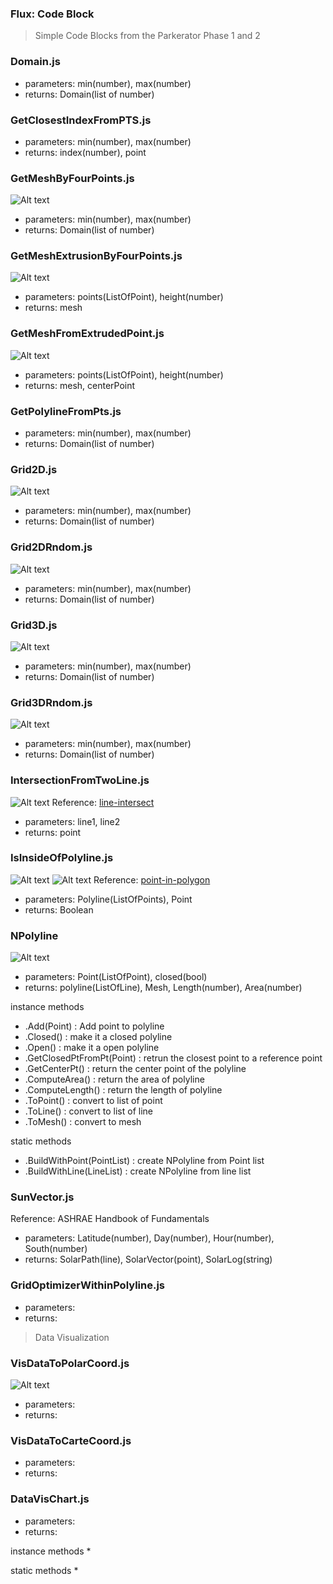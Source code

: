 ### Flux: Code Block
> Simple Code Blocks from the Parkerator Phase 1 and 2

### Domain.js
- parameters: min(number), max(number)
- returns: Domain(list of number)

### GetClosestIndexFromPTS.js
- parameters: min(number), max(number)
- returns: index(number), point

### GetMeshByFourPoints.js	
![Alt text](/img/GetMeshByFourPoints.png?raw=true "GetMeshByFourPoints")
- parameters: min(number), max(number)
- returns: Domain(list of number)

### GetMeshExtrusionByFourPoints.js	
![Alt text](/img/GetMeshExtrusionByFourPoints.png?raw=true "GetMeshExtrusionByFourPoints")
- parameters: points(ListOfPoint), height(number)
- returns: mesh

### GetMeshFromExtrudedPoint.js	
![Alt text](/img/GetMeshExtrusionToPoint.png?raw=true "GetMeshExtrusionToPoint")
- parameters: points(ListOfPoint), height(number)
- returns: mesh, centerPoint

### GetPolylineFromPts.js
- parameters: min(number), max(number)
- returns: Domain(list of number)

### Grid2D.js
![Alt text](/img/Grid2D.png?raw=true "Grid2D")
- parameters: min(number), max(number)
- returns: Domain(list of number)

### Grid2DRndom.js
![Alt text](/img/Grid2DRndom.png?raw=true "Grid2DRndom")
- parameters: min(number), max(number)
- returns: Domain(list of number)

### Grid3D.js
![Alt text](/img/Grid3D.png?raw=true "Grid3D")
- parameters: min(number), max(number)
- returns: Domain(list of number)

### Grid3DRndom.js
![Alt text](/img/Grid3DRndom.png?raw=true "Grid3DRndom")
- parameters: min(number), max(number)
- returns: Domain(list of number)

### IntersectionFromTwoLine.js
![Alt text](/img/IntersectionFromTwoLine.png?raw=true "IntersectionFromTwoLine")
Reference: [line-intersect](https://github.com/psalaets/line-intersect)
- parameters: line1, line2
- returns: point

### IsInsideOfPolyline.js
![Alt text](/img/IsInsideOfPolyline_01.png?raw=true "false")
![Alt text](/img/IsInsideOfPolyline_02.png?raw=true "true")
Reference: [point-in-polygon](https://github.com/substack/point-in-polygon)
- parameters: Polyline(ListOfPoints), Point
- returns: Boolean

### NPolyline
![Alt text](/img/Polyline.png?raw=true "NPolyline")
- parameters: Point(ListOfPoint), closed(bool)
- returns: polyline(ListOfLine), Mesh, Length(number), Area(number)

instance methods
* .Add(Point) : Add point to polyline
* .Closed() : make it a closed polyline
* .Open() : make it a open polyline
* .GetClosedPtFromPt(Point) : retrun the closest point to a reference point
* .GetCenterPt() : return the center point of the polyline
* .ComputeArea() : return the area of polyline
* .ComputeLength() : return the length of polyline
* .ToPoint() : convert to list of point
* .ToLine() : convert to list of line
* .ToMesh() : convert to mesh

static methods
* .BuildWithPoint(PointList) : create NPolyline from Point list
* .BuildWithLine(LineList) : create NPolyline from line list

### SunVector.js
Reference: ASHRAE Handbook of Fundamentals
- parameters: Latitude(number), Day(number), Hour(number), South(number)
- returns: SolarPath(line), SolarVector(point), SolarLog(string)

### GridOptimizerWithinPolyline.js 
- parameters: 
- returns: 


>Data Visualization

### VisDataToPolarCoord.js
![Alt text](/img/VisDataToPolarCoord.png?raw=true "false")
- parameters:
- returns:

### VisDataToCarteCoord.js
- parameters:
- returns:

### DataVisChart.js
- parameters:
- returns:

instance methods
*

static methods
*